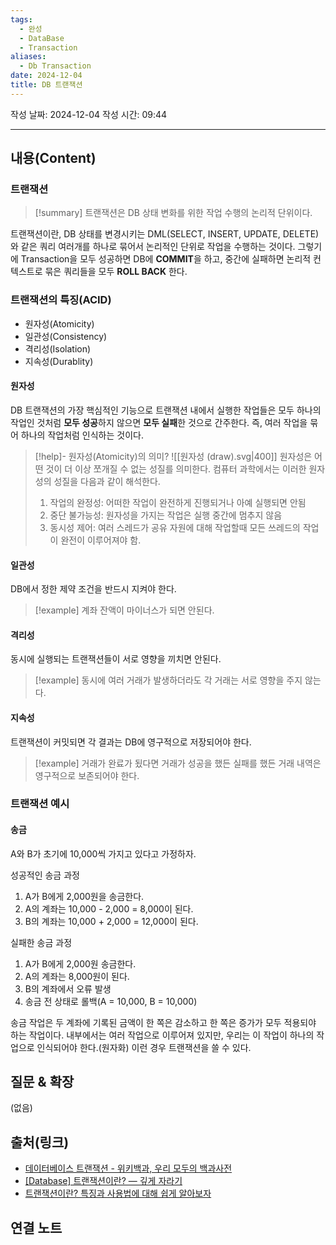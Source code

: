 ```yaml
---
tags:
  - 완성
  - DataBase
  - Transaction
aliases:
  - Db Transaction
date: 2024-12-04
title: DB 트랜잭션
---
```

작성 날짜: 2024-12-04
작성 시간: 09:44


----
## 내용(Content)

### 트랜잭션

>[!summary]
>트랜잭션은 DB 상태 변화를 위한 작업 수행의 논리적 단위이다.

트랜잭션이란, DB 상태를 변경시키는 DML(SELECT, INSERT, UPDATE, DELETE)와 같은 쿼리 여러개를 하나로 묶어서 논리적인 단위로 작업을 수행하는 것이다. 그렇기에 Transaction을 모두 성공하면 DB에 **COMMIT**을 하고, 중간에 실패하면 논리적 컨텍스트로 묶은 쿼리들을 모두 **ROLL BACK** 한다. 

### 트랜잭션의 특징(ACID)

- 원자성(Atomicity)
- 일관성(Consistency)
- 격리성(Isolation)
- 지속성(Durablity)

#### 원자성

DB 트랜잭션의 가장 핵심적인 기능으로 트랜잭션 내에서 실행한 작업들은 모두 하나의 작업인 것처럼 **모두 성공**하지 않으면 **모두 실패**한 것으로 간주한다. 즉, 여러 작업을 묶어 하나의 작업처럼 인식하는 것이다.

>[!help]- 원자성(Atomicity)의 의미?
>![[원자성 (draw).svg|400]]
>원자성은 어떤 것이 더 이상 쪼개질 수 없는 성질를 의미한다. 컴퓨터 과학에서는 이러한 원자성의 성질을 다음과 같이 해석한다.
>1. 작업의 완정성: 어떠한 작업이 완전하게 진행되거나 아예 실행되면 안됨
>2. 중단 불가능성: 원자성을 가지는 작업은 실행 중간에 멈추지 않음
>3. 동시성 제어: 여러 스레드가 공유 자원에 대해 작업할때 모든 쓰레드의 작업이 완전이 이루어져야 함.

#### 일관성

DB에서 정한 제약 조건을 반드시 지켜야 한다.

>[!example]
>계좌 잔액이 마이너스가 되면 안된다.

#### 격리성

동시에 실행되는 트랜잭션들이 서로 영향을 끼치면 안된다.

>[!example]
>동시에 여러 거래가 발생하더라도 각 거래는 서로 영향을 주지 않는다.


#### 지속성

트랜잭션이 커밋되면 각 결과는 DB에 영구적으로 저장되어야 한다.

>[!example]
>거래가 완료가 됬다면 거래가 성공을 했든 실패를 했든 거래 내역은 영구적으로 보존되어야 한다.

### 트랜잭션 예시

#### 송금

A와 B가 초기에 10,000씩 가지고 있다고 가정하자.

성공적인 송금 과정

1. A가 B에게 2,000원을 송금한다.
2. A의 계좌는 10,000 - 2,000 = 8,000이 된다.
3. B의 계좌는 10,000 + 2,000 = 12,000이 된다.

실패한 송금 과정

1. A가 B에게 2,000원 송금한다.
2. A의 계좌는 8,000원이 된다.
3. B의 계좌에서 오류 발생
4. 송금 전 상태로 롤백(A = 10,000, B = 10,000)

송금 작업은 두 계좌에 기록된 금액이 한 쪽은 감소하고 한 쪽은 증가가 모두 적용되야 하는 작업이다. 내부에서는 여러 작업으로 이루어져 있지만, 우리는 이 작업이 하나의 작업으로 인식되어야 한다.(원자화) 이런 경우 트랜잭션을 쓸 수 있다.



## 질문 & 확장

(없음)

## 출처(링크)

- [데이터베이스 트랜잭션 - 위키백과, 우리 모두의 백과사전](https://ko.wikipedia.org/wiki/%EB%8D%B0%EC%9D%B4%ED%84%B0%EB%B2%A0%EC%9D%B4%EC%8A%A4_%ED%8A%B8%EB%9E%9C%EC%9E%AD%EC%85%98)
- [\[Database\] 트랜잭션이란? — 깊게 자라기](https://devjem.tistory.com/27#%ED%8A%B8%EB%9E%9C%EC%9E%AD%EC%85%98%EC%9D%98%20%ED%8A%B9%EC%84%B1(ACID)-1)
- [트랜잭션이란? 특징과 사용법에 대해 쉽게 알아보자](https://hstory0208.tistory.com/entry/%ED%8A%B8%EB%9E%9C%EC%9E%AD%EC%85%98%EC%9D%B4%EB%9E%80-%ED%8A%B9%EC%A7%95%EA%B3%BC-%EC%82%AC%EC%9A%A9%EB%B2%95%EC%97%90-%EB%8C%80%ED%95%B4-%EC%89%BD%EA%B2%8C-%EC%95%8C%EC%95%84%EB%B3%B4%EC%9E%90)

## 연결 노트










